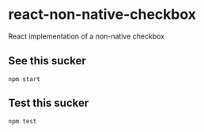 # react-non-native-checkbox

React implementation of a non-native checkbox

## See this sucker

```
npm start
```

## Test this sucker

```
npm test
```
